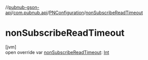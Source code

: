 //[pubnub-gson-api](../../../index.md)/[com.pubnub.api](../index.md)/[PNConfiguration](index.md)/[nonSubscribeReadTimeout](non-subscribe-read-timeout.md)

# nonSubscribeReadTimeout

[jvm]\
open override var [nonSubscribeReadTimeout](non-subscribe-read-timeout.md): [Int](https://kotlinlang.org/api/latest/jvm/stdlib/kotlin/-int/index.html)
